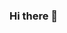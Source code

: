 ### Hi there 👋

<!--
**Roggadish/Roggadish** is a ✨ _special_ ✨ repository because its `README.md` (this file) appears on your GitHub profile.

Here are some ideas to get you started:

- 🔭 I’m currently working on ...
- 🌱 I’m currently learning ...
- 🤔 I’m looking for help with ...


#1. Om working on a virusprogram thats put tour computer 
To sleep, for hos Long idont now... But so Long he/she van realy-
Feeling it! Ö way not crash thers Hole computer!! 


But if you guys like spion so i realy hope you find our's ugly-
Asses!!!
